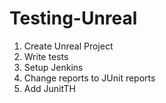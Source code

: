 # Testing-Unreal

1. Create Unreal Project
2. Write tests
3. Setup Jenkins
4. Change reports to JUnit reports
5. Add JunitTH

